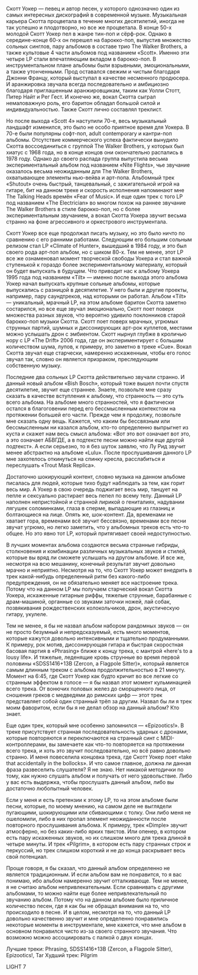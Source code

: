 Скотт Уокер — певец и автор песен, у которого однозначно один из самых интересных дискографий в современной музыке. Музыкальная карьера Скотта процветала в течение многих десятилетий, иногда не так успешно и плодотворно, но все же процветала. В конце 50-х молодой Скотт Уокер пел в жанре тин-поп и сёрф-рок. Однако в середине-конце 60-х он перешел на барокко-поп, выпустив множество сольных синглов, пару альбомов в составе трио The Walker Brothers, а также культовые 4 части альбомов под названием «Scott». Именно эти четыре LP стали впечатляющим вкладом в барокко-поп. В инструментальном плане альбомы были взрывными, эмоциональными, а также утонченными. Прод оставался свежим и чистым благодаря Джонни Францу, который выступал в качестве несменного продюсера. И аранжировка звучала всегда последовательно и амбициозно благодаря приглашенным аранжировщикам, таким как Уолли Стотт, Питер Найт и Рег Гест. И конечно же, вокал Скотта сыграл немаловажную роль, его баритон обладал большой силой и индивидуальностью. Также Скотт лично составлял треклист.

Но после выхода «Scott 4» наступили 70-е, весь музыкальный ландшафт изменился, это было не особо приятное время для Уокера. В 70-е были популярны софт-поп, adult contemporary и кантри-поп альбомы. Отсутствие коммерческого успеха фактически вынудило Скотта воссоединиться с группой The Walker Brothers, у которых был хиатус с 1968 года, но в конце концов они окончательно распались в 1978 году. Однако до своего распада группа выпустила весьма экспериментальный альбом под названием «Nite Flights», чье звучание оказалось весьма неожиданным для The Walker Brothers, охватывающее элементы нью-вейва и арт-попа. Альбомный трек «Shutout» очень быстрый, танцевальный, с зажигательной игрой на гитаре, бит на данном треке и скорость исполнения напоминают мне The Talking Heads времён «Fear of Music». И еще один трек с того LP под названием «The Electrician» во многом похож на раннее звучание The Walker Brothers в стиле барокко-поп, но с более экспериментальным звучанием, а вокал Скотта Уокера звучит весьма странно на фоне агрессивного и оркестрового инструментала.

Скотт Уокер все еще продолжал писать музыку, но это было ничто по сравнению с его ранними работами. Следующим его большим сольным релизом стал LP «Climate of Hunter», вышедший в 1984 году, и это был своего рода арт-поп альбом, но с шиком 80-х. Тем не менее, этот LP все же ознаменовал момент творческой свободы Уокера и стал важной ступенькой к гораздо более экспериментальному материалу, который он будет выпускать в будущем. Что приводит нас к альбому Уокера 1995 года под названием «Tilt» — именно после выхода этого альбома Уокер начал выпускать крупные сольные альбомы, которые выпускались с разницой в десятилетие. У него были и другие проекты, например, пару саундтреков, над которыми он работал. Альбом «Tilt» — уникальный, мрачный LP, на этом альбоме баритон Скотта заметно состарился, но все еще звучал эмоционально, Скотт поет поверх множества разных звуков, что вероятно удивило поклонников старой барокко-поп музыки Скотта. Скотт поет поверх мрачных, угрюмых струнных партий, шумных и диссонирующих арт-рок куплетов, местами можно услышать дрон с эмбиентом. Скотт нырнул глубже в кроличью нору с LP «The Drift» 2006 года, где он экспериментирует с большим количеством шума, лупов, к примеру, это заметно в треке «Cue». Вокал Скотта звучал еще старчески, намеренно искаженным, чтобы его голос звучал так, словно он является призраком, преследующим собственную музыку.

Последние два сольных LP Скотта действительно звучали странно. И данный новый альбом «Bish Bosch», который тоже вышел почти спустя десятилетие, звучит еще страннее. Знаете, позвольте мне сразу сказать в качестве вступления к альбому, что странность — это суть всего альбома. На альбоме много странностей, что я фактически остался в благоговении перед его бессмысленным контекстом на протяжении большей его части. Прежде чем я продолжу, позвольте мне сказать одну вещь. Кажется, что каким бы бессвязным или бессмысленным ни казался альбом, кто-то определенно выпрыгнет из куста и скажет нам весь смысл альбома: «Вот это вот означает вот это, а это означает АБВГДЕ, а в подтексте песни можно найти еще другой подтекст». А если серьезно, то я без шуток заявлю, что Лу Рид звучит менее абстрактно на альбоме «Lulu». После прослушивания данного LP мне захотелось откинуться на спинку кресла, расслабиться и переслушать «Trout Mask Replica».

Достаточно шокирующий контент, словно музыка на данном альбоме писалась для людей, которые тихо будут наблюдать за тем, как горит весь мир. А Уокер в свою очередь поджигает весь мир, танцует на пепле и сексуально растирает весь пепел по всему телу. Данный LP наполнен непристойной и странной лирикой о гениталиях, надувании лягушек соломинками, глаза в сперме, выпадающие из глазниц и болтающиеся на лице. Опять же, шок-контент. Да, временами не хватает гора, временами всё звучит бессвязно, временами все песни звучат угрюмо, но легко заметить, что у альбомных треков есть что-то общее. Но это явно тот LP, который притягивает своей недоступностью.

В лучших моментах альбома создаются весьма странные гибриды, столкновения и комбинации различных музыкальных звуков и стилей, которые вы вряд ли сможете услышать на другом альбоме. И все же, несмотря на всю мешанину, конечный результат звучит довольно мрачно и неприятно. Несмотря на то, что Скотт Уокер может внедрить в трек какой-нибудь определенный ритм без какого-либо предупреждения, он не обязательно меняет все настроение трека. Потому что на данном LP мы получаем старческий вокал Скотта Уокера, искаженные гитарные риффы, тяжелые струнные, барабанные с драм-машиной, органные со звуками заточки ножей, лай собак, позвякивания рождественских колокольчиков, дрон, акустическую гитару, укулеле.

Тем не менее, я бы не назвал альбом набором рандомных звуков — он не просто безумный и непредсказуемый, есть много моментов, которые кажутся довольно интенсивными и тщательно продуманными. К примеру, рок мотив, диссонирующая гитара и быстрая скоростная басовая партия в «Phrasing» ближе к концу трека, с мантрой «here's to a lousy life». И тяжелые, леденящие кровь струнные во время первой половины «SDSS1416+13B (Zercon, a Flagpole Sitter)», который является самым длинным треком с альбома продолжительностью в 21 минуту. Момент на 6:45, где Скотт Уокер как будто кричит во все легкие со странным эффектом в голосе — я бы назвал этот момент кульминацией всего трека. От вонючих половых желез до сморщенного лица, от сношения греков с медведями до римских цифр — этот трек представляет собой один странный трёп за другим. Назвал бы ли я трек моим фаворитом, если бы я не делал обзор на данный альбом? Кто знает.

Еще один трек, который мне особенно запомнился — «Epizootics!». В треке присутствует странная последовательность ударных с дронами, которые повторяются и переключаются на странный синт с MIDI-контроллерами, вы замечаете как что-то повторяется на протяжении всего трека, и хоть это звучит последовательно, но всё равно довольно странно. И меня повеселила концовка трека, где Скотт Уокер поет «take that accidentally in the bollocks». И что самое главное, должна ли данная фраза развеселить слушателя? Я не знаю. Нет никакой методички по тому, как нужно слушать альбом и получать от него удовольствие. Либо у вас есть выдержка, чтобы прослушать данный альбом, либо вы достаточно любопытный человек.

Если у меня и есть претензии к этому LP, то на этом альбоме были песни, которые, по моему мнению, на самом деле не выглядели пугающими, шокирующими или сбивающими с толку. Они либо меня не ошеломили, либо в них пропал элемент неожиданности после повторного прослушивания альбома. К примеру, трек «Dimple» звучит атмосферно, но без каких-либо ярких твистов. Или опенер, в котором есть пару искаженных звуков, но их слишком много для трека длиной в четыре минуты. И трек «Pilgrim», в котором есть пару странных строк и перкуссий, но трек слишком короткий и не до конца раскрывает весь свой потенциал.

Проще говоря, я бы сказал, что данный альбом определенно не является традиционным. И если альбом вам не понравится, то я вас понимаю, ибо альбом намеренно звучит отталкивающе. Тем не менее, я не считаю альбом непривлекательным. Если сравнивать с другими альбомами, то можно найти еще более непривлекательный по звучанию альбом. Потому что на данном альбоме было приличное количество песен, где я как бы не обращал внимания на то, что происходило в песне. И в целом, несмотря на то, что данный LP довольно качественно звучит и мне определенно понравились некоторые моменты в инструментале, мне кажется, что мне альбом в основном понравился чисто из-за своего странного звучания. Что возможно можно ассоциировать с палкой о двух концах.

Лучшие треки: Phrasing, SDSS1416+13B (Zercon, a Flagpole Sitter), Epizootics!, Tar
Худший трек: Pilgrim

LIGHT 7
